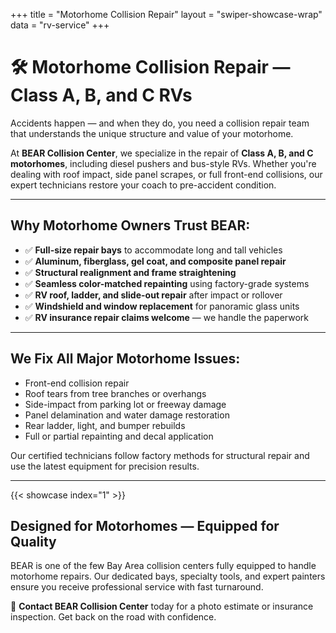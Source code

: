 +++
title = "Motorhome Collision Repair"
layout = "swiper-showcase-wrap"
data = "rv-service"
+++

# 🛠️ Motorhome Collision Repair — Class A, B, and C RVs

Accidents happen — and when they do, you need a collision repair team that understands the unique structure and value of your motorhome.

At **BEAR Collision Center**, we specialize in the repair of **Class A, B, and C motorhomes**, including diesel pushers and bus-style RVs. Whether you're dealing with roof impact, side panel scrapes, or full front-end collisions, our expert technicians restore your coach to pre-accident condition.

---

## Why Motorhome Owners Trust BEAR:

- ✅ **Full-size repair bays** to accommodate long and tall vehicles  
- ✅ **Aluminum, fiberglass, gel coat, and composite panel repair**  
- ✅ **Structural realignment and frame straightening**  
- ✅ **Seamless color-matched repainting** using factory-grade systems  
- ✅ **RV roof, ladder, and slide-out repair** after impact or rollover  
- ✅ **Windshield and window replacement** for panoramic glass units  
- ✅ **RV insurance repair claims welcome** — we handle the paperwork

---

## We Fix All Major Motorhome Issues:

- Front-end collision repair  
- Roof tears from tree branches or overhangs  
- Side-impact from parking lot or freeway damage  
- Panel delamination and water damage restoration  
- Rear ladder, light, and bumper rebuilds  
- Full or partial repainting and decal application  

Our certified technicians follow factory methods for structural repair and use the latest equipment for precision results.

---

{{< showcase index="1" >}}


## Designed for Motorhomes — Equipped for Quality

BEAR is one of the few Bay Area collision centers fully equipped to handle motorhome repairs. Our dedicated bays, specialty tools, and expert painters ensure you receive professional service with fast turnaround.

🧭 **Contact BEAR Collision Center** today for a photo estimate or insurance inspection. Get back on the road with confidence.
